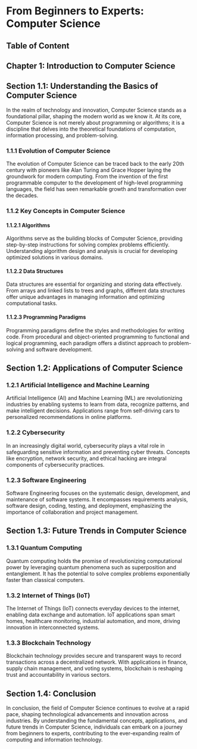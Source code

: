 # From Beginners to Experts: Computer Science
## Table of Content
## Chapter 1: Introduction to Computer Science

## Section 1.1: Understanding the Basics of Computer Science

In the realm of technology and innovation, Computer Science stands as a foundational pillar, shaping the modern world as we know it. At its core, Computer Science is not merely about programming or algorithms; it is a discipline that delves into the theoretical foundations of computation, information processing, and problem-solving.

### 1.1.1 Evolution of Computer Science

The evolution of Computer Science can be traced back to the early 20th century with pioneers like Alan Turing and Grace Hopper laying the groundwork for modern computing. From the invention of the first programmable computer to the development of high-level programming languages, the field has seen remarkable growth and transformation over the decades.

### 1.1.2 Key Concepts in Computer Science

#### 1.1.2.1 Algorithms
Algorithms serve as the building blocks of Computer Science, providing step-by-step instructions for solving complex problems efficiently. Understanding algorithm design and analysis is crucial for developing optimized solutions in various domains.

#### 1.1.2.2 Data Structures
Data structures are essential for organizing and storing data effectively. From arrays and linked lists to trees and graphs, different data structures offer unique advantages in managing information and optimizing computational tasks.

#### 1.1.2.3 Programming Paradigms
Programming paradigms define the styles and methodologies for writing code. From procedural and object-oriented programming to functional and logical programming, each paradigm offers a distinct approach to problem-solving and software development.

## Section 1.2: Applications of Computer Science

### 1.2.1 Artificial Intelligence and Machine Learning
Artificial Intelligence (AI) and Machine Learning (ML) are revolutionizing industries by enabling systems to learn from data, recognize patterns, and make intelligent decisions. Applications range from self-driving cars to personalized recommendations in online platforms.

### 1.2.2 Cybersecurity
In an increasingly digital world, cybersecurity plays a vital role in safeguarding sensitive information and preventing cyber threats. Concepts like encryption, network security, and ethical hacking are integral components of cybersecurity practices.

### 1.2.3 Software Engineering
Software Engineering focuses on the systematic design, development, and maintenance of software systems. It encompasses requirements analysis, software design, coding, testing, and deployment, emphasizing the importance of collaboration and project management.

## Section 1.3: Future Trends in Computer Science

### 1.3.1 Quantum Computing
Quantum computing holds the promise of revolutionizing computational power by leveraging quantum phenomena such as superposition and entanglement. It has the potential to solve complex problems exponentially faster than classical computers.

### 1.3.2 Internet of Things (IoT)
The Internet of Things (IoT) connects everyday devices to the internet, enabling data exchange and automation. IoT applications span smart homes, healthcare monitoring, industrial automation, and more, driving innovation in interconnected systems.

### 1.3.3 Blockchain Technology
Blockchain technology provides secure and transparent ways to record transactions across a decentralized network. With applications in finance, supply chain management, and voting systems, blockchain is reshaping trust and accountability in various sectors.

## Section 1.4: Conclusion

In conclusion, the field of Computer Science continues to evolve at a rapid pace, shaping technological advancements and innovation across industries. By understanding the fundamental concepts, applications, and future trends in Computer Science, individuals can embark on a journey from beginners to experts, contributing to the ever-expanding realm of computing and information technology.
